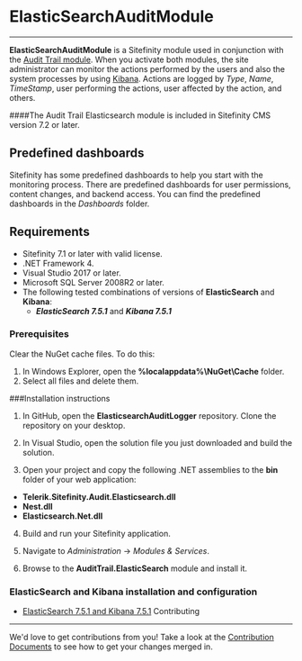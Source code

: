 # ElasticSearchAuditModule #
----------



**ElasticSearchAuditModule** is a Sitefinity module used in conjunction with the [Audit Trail module](http://www.sitefinity.com/documentation/documentationarticles/audit-trail). When you activate both modules, the site administrator can monitor the actions performed by the users and also the system processes by using [Kibana](http://www.elasticsearch.org/overview/kibana/ "Kibana"). Actions are logged by *Type*, *Name*, *TimeStamp*, user performing the actions, user affected by the action, and others.

####The Audit Trail Elasticsearch module is included in Sitefinity CMS version 7.2 or later.

Predefined dashboards
----------

Sitefinity has some predefined dashboards to help you start with the monitoring process. There are predefined dashboards for user permissions, content changes, and backend access. You can find the predefined dashboards in the *Dashboards* folder.

Requirements
----------

- Sitefinity 7.1 or later with valid license.
- .NET Framework 4.
- Visual Studio 2017 or later.
- Microsoft SQL Server 2008R2 or later.
- The following tested combinations of versions of **ElasticSearch** and **Kibana**:
	- ***ElasticSearch 7.5.1*** and ***Kibana 7.5.1***


### Prerequisites

Clear the NuGet cache files. To do this:

1. In Windows Explorer, open the **%localappdata%\NuGet\Cache** folder.
2. Select all files and delete them.


###Installation instructions

1. In GitHub, open the **ElasticsearchAuditLogger** repository.
Clone the repository on your desktop.

2. In Visual Studio, open the solution file you just downloaded and build the solution.

3. Open your project and copy the following .NET assemblies to the **bin** folder of your web application:
 * **Telerik.Sitefinity.Audit.Elasticsearch.dll**
 * **Nest.dll**
 * **Elasticsearch.Net.dll**


4. Build and run your Sitefinity application.

5. Navigate to *Administration* -> *Modules & Services*.

6. Browse to the **AuditTrail.ElasticSearch** module and install it.

### ElasticSearch and Kibana installation and configuration  ###
- [ElasticSearch 7.5.1 and Kibana 7.5.1](ElasticSearch7.5.1AndKibana7.5.1.md)
Contributing
------

We'd love to get contributions from you! Take a look at the
[Contribution Documents](CONTRIBUTING.md) to see how to get your changes merged
in.


